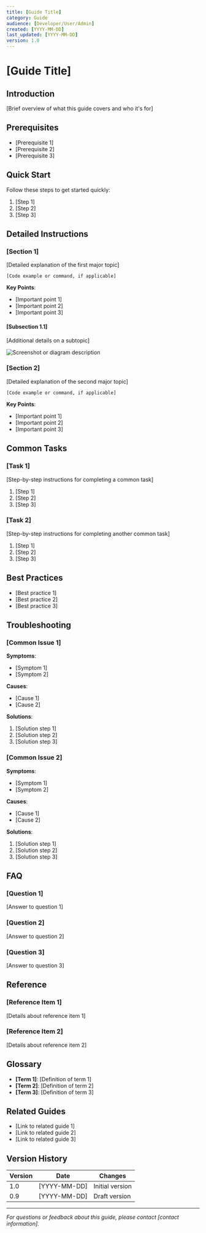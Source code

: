 ```yaml
---
title: [Guide Title]
category: Guide
audience: [Developer/User/Admin]
created: [YYYY-MM-DD]
last_updated: [YYYY-MM-DD]
version: 1.0
---
```


# [Guide Title]

## Introduction

[Brief overview of what this guide covers and who it's for]

## Prerequisites

- [Prerequisite 1]
- [Prerequisite 2]
- [Prerequisite 3]

## Quick Start

Follow these steps to get started quickly:

1. [Step 1]
2. [Step 2]
3. [Step 3]

## Detailed Instructions

### [Section 1]

[Detailed explanation of the first major topic]

```
[Code example or command, if applicable]
```

**Key Points**:
- [Important point 1]
- [Important point 2]
- [Important point 3]

#### [Subsection 1.1]

[Additional details on a subtopic]

![Screenshot or diagram description](path/to/image.png)

### [Section 2]

[Detailed explanation of the second major topic]

```
[Code example or command, if applicable]
```

**Key Points**:
- [Important point 1]
- [Important point 2]
- [Important point 3]

## Common Tasks

### [Task 1]

[Step-by-step instructions for completing a common task]

1. [Step 1]
2. [Step 2]
3. [Step 3]

### [Task 2]

[Step-by-step instructions for completing another common task]

1. [Step 1]
2. [Step 2]
3. [Step 3]

## Best Practices

- [Best practice 1]
- [Best practice 2]
- [Best practice 3]

## Troubleshooting

### [Common Issue 1]

**Symptoms**:
- [Symptom 1]
- [Symptom 2]

**Causes**:
- [Cause 1]
- [Cause 2]

**Solutions**:
1. [Solution step 1]
2. [Solution step 2]
3. [Solution step 3]

### [Common Issue 2]

**Symptoms**:
- [Symptom 1]
- [Symptom 2]

**Causes**:
- [Cause 1]
- [Cause 2]

**Solutions**:
1. [Solution step 1]
2. [Solution step 2]
3. [Solution step 3]

## FAQ

### [Question 1]

[Answer to question 1]

### [Question 2]

[Answer to question 2]

### [Question 3]

[Answer to question 3]

## Reference

### [Reference Item 1]

[Details about reference item 1]

### [Reference Item 2]

[Details about reference item 2]

## Glossary

- **[Term 1]**: [Definition of term 1]
- **[Term 2]**: [Definition of term 2]
- **[Term 3]**: [Definition of term 3]

## Related Guides

- [Link to related guide 1]
- [Link to related guide 2]
- [Link to related guide 3]

## Version History

| Version | Date | Changes |
|---------|------|---------|
| 1.0 | [YYYY-MM-DD] | Initial version |
| 0.9 | [YYYY-MM-DD] | Draft version |

---

*For questions or feedback about this guide, please contact [contact information].* 